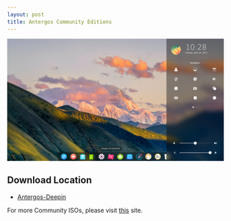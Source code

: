 ```yaml
---
layout: post
title: Antergos Community Editions
---
```


![Deepin_Image](/images/deepin4.png)


## Download Location ##

- [Antergos-Deepin](https://antergoscommunityeditions.wordpress.com/2017/08/08/antergos-deepin/)

For more Community ISOs, please visit [this](https://antergoscommunityeditions.wordpress.com) site.
